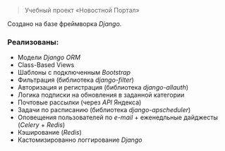 > Учебный проект «Новостной Портал»

Создано на базе фреймворка _Django_.

### Реализованы:
- Модели _Django ORM_
- Class-Based Views
- Шаблоны с подключенным _Bootstrap_
- Фильтрация (библиотека _django-filter_)
- Авторизация и регистрация (библиотека _django-allauth_)
- Логика подписки на обновления в заданной категории
- Почтовые рассылки (через _API_ Яндекса)
- Задачи по расписанию (библиотека _django-apscheduler_)
- Оповещения пользователей по _e-mail_ + еженедльные дайджесты (_Celery_ + _Redis_)
- Кэширование (_Redis_)
- Кастомизированно логгирование _Django_

